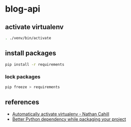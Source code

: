# blog-api

## activate virtualenv

```bash
. ./venv/bin/activate
```

## install packages

```bash
pip install -r requirements
```

### lock packages

```bash
pip freeze > requirements
```

## references

- [Automatically activate virtualenv - Nathan Cahill](http://nathancahill.github.io/automatically-activate-virtualenv/)
- [Better Python dependency while packaging your project](https://medium.com/python-pandemonium/better-python-dependency-and-package-management-b5d8ea29dff1)
